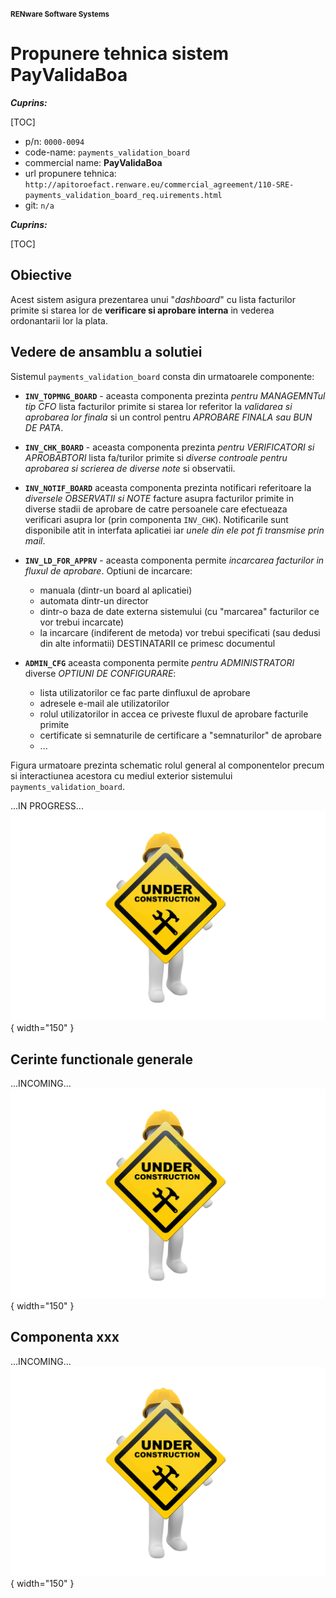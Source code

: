 <small>**RENware Software Systems**</small>





# Propunere tehnica sistem PayValidaBoa

***Cuprins:***

[TOC]


* p/n: `0000-0094`
* code-name: `payments_validation_board`
* commercial name: **PayValidaBoa**
* url propunere tehnica: `http://apitoroefact.renware.eu/commercial_agreement/110-SRE-payments_validation_board_req.uirements.html`
* git: `n/a`

***Cuprins:***

[TOC]





## Obiective

Acest sistem asigura prezentarea unui "_dashboard_" cu lista facturilor primite si starea lor de **verificare si aprobare interna** in vederea ordonantarii lor la plata.







## Vedere de ansamblu a solutiei

Sistemul `payments_validation_board` consta din urmatoarele componente:

* **`INV_TOPMNG_BOARD`** - aceasta componenta prezinta *pentru MANAGEMNTul tip CFO* lista facturilor primite si starea lor referitor la *validarea si aprobarea lor finala* si un control pentru *APROBARE FINALA sau BUN DE PATA*. <!--#TODO wip... -->

* **`INV_CHK_BOARD`** - aceasta componenta prezinta *pentru VERIFICATORI si APROBABTORI* lista fa/turilor primite si *diverse controale pentru aprobarea si scrierea de diverse note* si observatii. <!--#TODO wip... -->

* **`INV_NOTIF_BOARD`** aceasta componenta prezinta notificari referitoare la *diversele OBSERVATII si NOTE* facture asupra facturilor primite in diverse stadii de aprobare de catre persoanele care efectueaza verificari asupra lor (prin componenta `INV_CHK`). Notificarile sunt disponibile atit in interfata aplicatiei iar *unele din ele pot fi transmise prin mail*. <!--#TODO wip... -->

* **`INV_LD_FOR_APPRV`** - aceasta componenta permite *incarcarea facturilor in fluxul de aprobare*. Optiuni de incarcare:
    * manuala (dintr-un board al aplicatiei)
    * automata dintr-un director
    * dintr-o baza de date externa sistemului (cu "marcarea" facturilor ce vor trebui incarcate)
    * la incarcare (indiferent de metoda) vor trebui specificati (sau dedusi din alte informatii) DESTINATARII ce primesc documentul<!--#TODO wip... -->

* **`ADMIN_CFG`** aceasta componenta permite *pentru ADMINISTRATORI* diverse *OPTIUNI DE CONFIGURARE*:
    * lista utilizatorilor ce fac parte dinfluxul de aprobare
    * adresele e-mail ale utilizatorilor
    * rolul utilizatorilor in accea ce priveste fluxul de aprobare facturile primite
    * certificate si semnaturile de certificare a "semnaturilor" de aprobare
    * ... <!--#TODO wip... -->


Figura urmatoare prezinta schematic rolul general al componentelor precum si interactiunea acestora cu mediul exterior sistemului `payments_validation_board`.

<!--#NOTE_update_me ![arh-api_to_roefact](../pictures/api_to_roefact_architecture.png) --> <!--#TODO -->

...IN PROGRESS... ![wip-picture](../pictures/under_maintenance.png){ width="150" } <!--#TODO -->




## Cerinte functionale generale

...INCOMING... ![wip-picture](../pictures/under_maintenance.png){ width="150" } <!--#TODO -->



## Componenta xxx

...INCOMING... ![wip-picture](../pictures/under_maintenance.png){ width="150" } <!--#TODO -->








